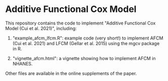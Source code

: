 # Additive Functional Cox Model

This repository contains the code to implement "Additive Functional Cox Model (Cui et al. 2021)", including:

1. "example_afcm_lfcm.R": example code (very short!) to implement AFCM (Cui et al. 2021) and LFCM (Gellar et al. 2015) using the mgcv package in R.

2. "vignette_afcm.html": a vignette showing how to implement AFCM in NHANES. 

Other files are available in the online supplements of the paper.
